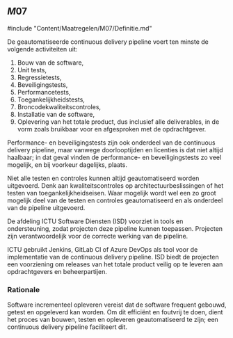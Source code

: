 ## $M07$

#include "Content/Maatregelen/M07/Definitie.md"

De geautomatiseerde continuous delivery pipeline voert ten minste de volgende activiteiten uit:

1. Bouw van de software,
2. Unit tests,
3. Regressietests,
4. Beveiligingstests,
5. Performancetests,
6. Toegankelijkheidstests,
7. Broncodekwaliteitscontroles,
8. Installatie van de software,
9. Oplevering van het totale product, dus inclusief alle deliverables, in de vorm zoals bruikbaar voor en afgesproken met de opdrachtgever.

Performance- en beveiligingstests zijn ook onderdeel van de continuous delivery pipeline, maar vanwege doorlooptijden en licenties is dat niet altijd haalbaar; in dat geval vinden de performance- en beveiligingstests zo veel mogelijk, en bij voorkeur dagelijks, plaats.

Niet alle testen en controles kunnen altijd geautomatiseerd worden uitgevoerd. Denk aan kwaliteitscontroles op architectuurbeslissingen of het testen van toegankelijkheidseisen. Waar mogelijk wordt wel een zo groot mogelijk deel van de testen en controles geautomatiseerd en als onderdeel van de pipeline uitgevoerd.

De afdeling ICTU Software Diensten (ISD) voorziet in tools en ondersteuning, zodat projecten deze pipeline kunnen toepassen. Projecten zijn verantwoordelijk voor de correcte werking van de pipeline.

ICTU gebruikt Jenkins, GitLab CI of Azure DevOps als tool voor de implementatie van de continuous delivery pipeline. ISD biedt de projecten een voorziening om releases van het totale product veilig op te leveren aan opdrachtgevers en beheerpartijen.

### Rationale

Software incrementeel opleveren vereist dat de software frequent gebouwd, getest en opgeleverd kan worden. Om dit efficiënt en foutvrij te doen, dient het proces van bouwen, testen en opleveren geautomatiseerd te zijn; een continuous delivery pipeline faciliteert dit.
